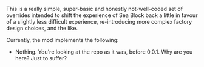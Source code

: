 This is a really simple, super-basic and honestly not-well-coded set of overrides intended to shift the experience of Sea Block back a little in favour of a slightly less difficult experience, re-introducing more complex factory design choices, and the like.

Currently, the mod implements the following:

* Nothing. You're looking at the repo as it was, before 0.0.1. Why are you here? Just to suffer?
